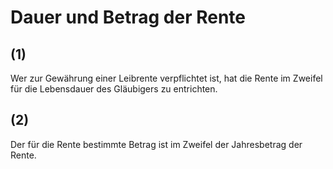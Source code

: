 # Dauer und Betrag der Rente



## (1)

 Wer zur Gewährung einer Leibrente verpflichtet ist, hat die Rente im Zweifel für die Lebensdauer des Gläubigers zu entrichten.

## (2)

 Der für die Rente bestimmte Betrag ist im Zweifel der Jahresbetrag der Rente. 

